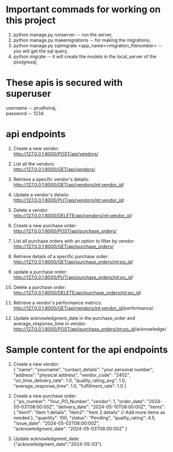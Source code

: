 # Important commads for working on this project
1) python manage.py runserver       --      run the server,              
2) python manage.py makemigrations  --      for making the migrations,
3) python manage.py sqlmigrate <app_name><migration_filenumber>     -- you will get the sql query,
4) python migrate       --         it will create the models in the local_server of the postgresql,

# These apis is secured with superuser
username    --  prudhviraj,                         
password    --  1234

# api endpoints

1) Create a new vendor:                                 
http://127.0.0.1:8000/POST/api/vendors/       


2) List all the vendors:                                
http://127.0.0.1:8000/GET/api/vendors/    


3) Retrieve a specific vendor's details:                                
http://127.0.0.1:8000/GET/api/vendors/<int:vendor_id>/      


4) Update a vendor's details:                   
http://127.0.0.1:8000/PUT/api/vendors/<int:vendor_id>/     


5) Delete a vendor:                         
http://127.0.0.1:8000/DELETE/api/vendors/<int:vendor_id>/  


6) Create a new purchase order:                         
http://127.0.0.1:8000/POST/api/purchase_orders/ 


7) List all purchase orders with an option to filter by vendor:                     
http://127.0.0.1:8000/GET/api/purchase_orders/ 


8) Retrieve details of a specific purchase order:                       
http://127.0.0.1:8000/GET/api/purchase_orders/<int:po_id>/


9) update a purchase order:                         
http://127.0.0.1:8000/PUT/api/purchase_orders/<int:po_id>/ 


10) Delete a purchase order:                                
http://127.0.0.1:8000/DELETE/api/purchase_orders/<int:po_id>/


11) Retrieve a vendor's performance metrics:                        
http://127.0.0.1:8000/GET/api/vendors/<int:vendor_id>/performance/


12) Update acknowledgment_date in the purchase_order and average_response_time in vendor:       
http://127.0.0.1:8000/POST/api/purchase_orders/<int:po_id>/acknowledge/



# Sample content for the api endpoints
1) Create a new vendor:         
{
    "name": "yourname",
    "contact_details": "your personal number",
    "address": "physical address",
    "vendor_code": "2402",
    "on_time_delivery_rate": 1.0,
    "quality_rating_avg": 1.0,
    "average_response_time": 1.0,
    "fulfillment_rate": 1.0
}


2) Create a new purchase order:             
{
    "po_number": "Your_PO_Number",
    "vendor": 1, 
    "order_date": "2024-05-03T08:00:00Z", 
    "delivery_date": "2024-05-10T08:00:00Z",
    "items": {
        "item1": "Item 1 details",
        "item2": "Item 2 details"
        // Add more items as needed
    },
    "quantity": 100,
    "status": "Pending",
    "quality_rating": 4.5, 
    "issue_date": "2024-05-03T08:00:00Z",  
    "acknowledgment_date": "2024-05-03T08:00:00Z" 
}

3) Update acknowledgment_date:      
{"acknowledgment_date":"2024-05-03"}